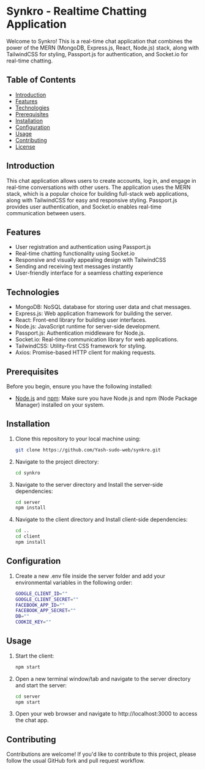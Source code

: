 # Synkro - Realtime Chatting Application

Welcome to Synkro! This is a real-time chat application that combines the power of the MERN (MongoDB, Express.js, React, Node.js) stack, along with TailwindCSS for styling, Passport.js for authentication, and Socket.io for real-time chatting.

## Table of Contents

- [Introduction](#introduction)
- [Features](#features)
- [Technologies](#technologies)
- [Prerequisites](#prerequisites)
- [Installation](#installation)
- [Configuration](#configuration)
- [Usage](#usage)
- [Contributing](#contributing)
- [License](#license)

## Introduction

This chat application allows users to create accounts, log in, and engage in real-time conversations with other users. The application uses the MERN stack, which is a popular choice for building full-stack web applications, along with TailwindCSS for easy and responsive styling. Passport.js provides user authentication, and Socket.io enables real-time communication between users.

## Features

- User registration and authentication using Passport.js
- Real-time chatting functionality using Socket.io
- Responsive and visually appealing design with TailwindCSS
- Sending and receiving text messages instantly
- User-friendly interface for a seamless chatting experience

## Technologies
 - MongoDB: NoSQL database for storing user data and chat messages.
 - Express.js: Web application framework for building the server.
 - React: Front-end library for building user interfaces.
 - Node.js: JavaScript runtime for server-side development.
 - Passport.js: Authentication middleware for Node.js.
 - Socket.io: Real-time communication library for web applications.
 - TailwindCSS: Utility-first CSS framework for styling.
 - Axios: Promise-based HTTP client for making requests.

## Prerequisites

Before you begin, ensure you have the following installed:

- [Node.js](https://nodejs.org/) and [npm](https://www.npmjs.com/): Make sure you have Node.js and npm (Node Package Manager) installed on your system.

## Installation

1. Clone this repository to your local machine using:

   ```bash
   git clone https://github.com/Yash-sudo-web/synkro.git

2. Navigate to the project directory:

    ```bash
    cd synkro

3. Navigate to the server directory and Install the server-side dependencies:

    ```bash
    cd server
    npm install

4. Navigate to the client directory and Install client-side dependencies:

    ```bash
    cd ..
    cd client
    npm install

## Configuration

1. Create a new .env file inside the server folder and add your environmental variables in the following order:

    ```bash
    GOOGLE_CLIENT_ID=""
    GOOGLE_CLIENT_SECRET=""
    FACEBOOK_APP_ID=""
    FACEBOOK_APP_SECRET=""
    DB=""
    COOKIE_KEY=""

## Usage

1. Start the client:

   ```bash
   npm start

2. Open a new terminal window/tab and navigate to the server directory and start the server:

    ```bash
    cd server
    npm start

3. Open your web browser and navigate to http://localhost:3000 to access the chat app.

## Contributing

Contributions are welcome! If you'd like to contribute to this project, please follow the usual GitHub fork and pull request workflow.
